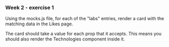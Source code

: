 ### Week 2 - exercise 1

Using the mocks.js file, for each of the "labs" entries, render a card with the matching data in the Likes page.

The card should take a value for each prop that it accepts. This means you should also render the Technologies component inside it.
